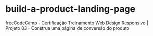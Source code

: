 # build-a-product-landing-page
freeCodeCamp - Certificação Treinamento Web Design Responsivo | Projeto 03 - Construa uma página de conversão do produto
